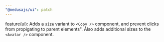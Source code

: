 ```yaml
---
"@medusajs/ui": patch
---
```


feature(ui): Adds a `size` variant to `<Copy />` component, and prevent clicks from propigating to parent elements". Also adds additional sizes to the `<Avatar />` component.
